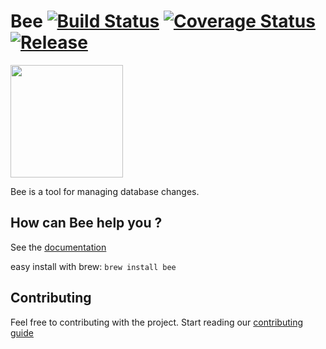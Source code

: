 # Bee [![Build Status](https://travis-ci.org/bluesoft/bee.svg)](https://travis-ci.org/bluesoft/bee) [![Coverage Status](https://coveralls.io/repos/bluesoft/bee/badge.svg)](https://coveralls.io/r/bluesoft/bee) [![Release](https://img.shields.io/github/release/bluesoft/bee.svg)](https://github.com/bluesoft/bee/releases)

<img src="http://bluesoft.github.io/bee/images/5186aefe.bee-logo.png" width="180px" />

Bee is a tool for managing database changes.

## How can Bee help you ?
See the [documentation](http://bluesoft.github.io/bee)

easy install with brew:
`brew install bee`

## Contributing

Feel free to contributing with the project. Start reading our [contributing guide](https://github.com/bluesoft/contributing)

